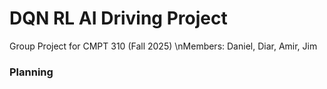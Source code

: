 # DQN RL AI Driving Project 
Group Project for CMPT 310 (Fall 2025)
\nMembers: Daniel, Diar, Amir, Jim

### Planning
